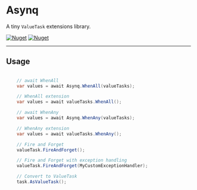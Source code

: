 # Asynq

A tiny `ValueTask` extensions library.

[![Nuget](https://img.shields.io/nuget/v/Asynq)](https://www.nuget.org/packages/Asynq/)
[![Nuget](https://img.shields.io/nuget/dt/Asynq)](https://www.nuget.org/packages/Asynq/)

----
## Usage
```csharp
    
    // await WhenAll
    var values = await Asynq.WhenAll(valueTasks);

    // WhenAll extension 
    var values = await valueTasks.WhenAll();

    // await WhenAny
    var values = await Asynq.WhenAny(valueTasks);

    // WhenAny extension 
    var values = await valueTasks.WhenAny();

    // Fire and Forget
    valueTask.FireAndForget();

    // Fire and Forget with exception handling
    valueTask.FireAndForget(MyCustomExceptionHandler);

    // Convert to ValueTask
    task.AsValueTask();
